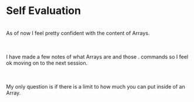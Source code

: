 # Self Evaluation

<br> As of now I feel pretty confident with the content of Arrays.

<br> <br> I have made a few notes of what Arrays are and those . commands so I feel ok moving on to the next session.

<br> <br> My only question is if there is a limit to how much you can put inside of an Array.
